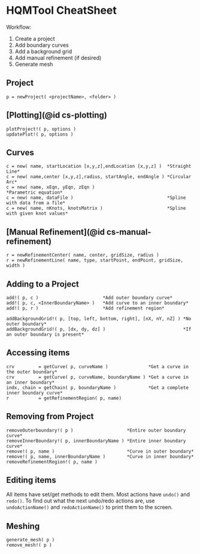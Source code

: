 # HQMTool CheatSheet

Workflow:

1. Create a project
2. Add boundary curves
4. Add a background grid
3. Add manual refinement (if desired)
5. Generate mesh

## Project

	p = newProject( <projectName>, <folder> )

## [Plotting](@id cs-plotting)

	plotProject!( p, options )
	updatePlot!( p, options )

## Curves

	c = new( name, startLocation [x,y,z],endLocation [x,y,z] )  *Straight Line*
	c = new( name,center [x,y,z],radius, startAngle, endAngle ) *Circular Arc*
	c = new( name, xEqn, yEqn, zEqn )                           *Parametric equation*
	c = new( name, dataFile )                                   *Spline with data from a file*
	c = new( name, nKnots, knotsMatrix )                        *Spline with given knot values*

## [Manual Refinement](@id cs-manual-refinement)

	r = newRefinementCenter( name, center, gridSize, radius )
	r = newRefinementLine( name, type, startPoint, endPoint, gridSize, width )

## Adding to a Project

	add!( p, c )                        *Add outer boundary curve*
	add!( p, c, <InnerBoundaryName> )   *Add curve to an inner boundary*
	add!( p, r )                        *Add refinement region*

	addBackgroundGrid!( p, [top, left, bottom, right], [nX, nY, nZ] ) *No outer boundary*
	addBackgroundGrid!( p, [dx, dy, dz] )                             *If an outer boundary is present*

## Accessing items

	crv         = getCurve( p, curveName )               *Get a curve in the outer boundary*
	crv         = getCurve( p, curveName, boundaryName ) *Get a curve in an inner boundary*
	indx, chain = getChain( p, boundaryName )            *Get a complete inner boundary curve*
	r           = getRefinementRegion( p, name)

## Removing from Project

	removeOuterboundary!( p )                    *Entire outer boundary curve*
	removeInnerBoundary!( p, innerBoundaryName ) *Entire inner boundary curve*
	remove!( p, name )                           *Curve in outer boundary*
	remove!( p, name, innerBoundaryName )        *Curve in inner boundary*
	removeRefinementRegion!( p, name )

## Editing items

All items have set/get methods to edit them. Most actions have `undo()` and `redo()`.
To find out what the next undo/redo actions are, use `undoActionName()` and `redoActionName()`
to print them to the screen.

## Meshing

	generate_mesh( p )
	remove_mesh!( p )

